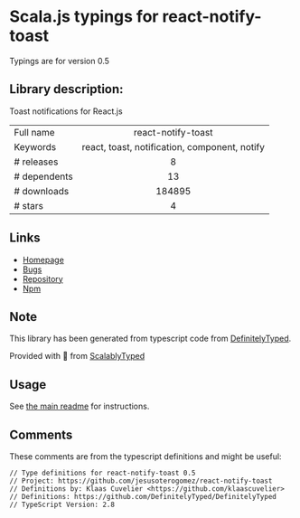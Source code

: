 
# Scala.js typings for react-notify-toast

Typings are for version 0.5

## Library description:
Toast notifications for React.js

|                    |                 |
| ------------------ | :-------------: |
| Full name          | react-notify-toast |
| Keywords           | react, toast, notification, component, notify |
| # releases         | 8 |
| # dependents       | 13 |
| # downloads        | 184895 |
| # stars            | 4 |

## Links
- [Homepage](https://github.com/jesusoterogomez/react-notify-toast#readme)
- [Bugs](https://github.com/jesusoterogomez/react-notify-toast/issues)
- [Repository](https://github.com/jesusoterogomez/react-notify-toast)
- [Npm](https://www.npmjs.com/package/react-notify-toast)
    


## Note
This library has been generated from typescript code from [DefinitelyTyped](https://definitelytyped.org).

Provided with :purple_heart: from [ScalablyTyped](https://github.com/oyvindberg/ScalablyTyped)

## Usage
See [the main readme](../../readme.md) for instructions.

## Comments

These comments are from the typescript definitions and might be useful:
```
// Type definitions for react-notify-toast 0.5
// Project: https://github.com/jesusoterogomez/react-notify-toast
// Definitions by: Klaas Cuvelier <https://github.com/klaascuvelier>
// Definitions: https://github.com/DefinitelyTyped/DefinitelyTyped
// TypeScript Version: 2.8

```

